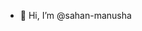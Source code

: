 - 👋 Hi, I’m @sahan-manusha
<!---
sahan-manusha/sahan-manusha is a ✨ special ✨ repository because its `README.md` (this file) appears on your GitHub profile.
You can click the Preview link to take a look at your changes.
--->
